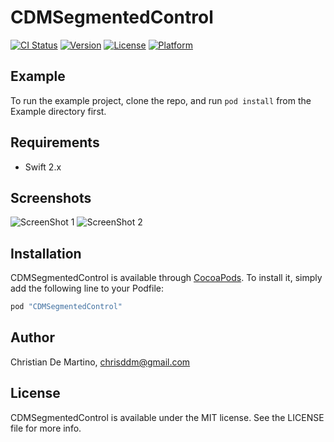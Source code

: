 # CDMSegmentedControl

[![CI Status](http://img.shields.io/travis/christ776/CDMSegmentedControl.svg?style=flat)](https://travis-ci.org/christ776/CDMSegmentedControl)
[![Version](https://img.shields.io/cocoapods/v/CDMSegmentedControl.svg?style=flat)](http://cocoapods.org/pods/CDMSegmentedControl)
[![License](https://img.shields.io/cocoapods/l/CDMSegmentedControl.svg?style=flat)](http://cocoapods.org/pods/CDMSegmentedControl)
[![Platform](https://img.shields.io/cocoapods/p/CDMSegmentedControl.svg?style=flat)](http://cocoapods.org/pods/CDMSegmentedControl)

## Example

To run the example project, clone the repo, and run `pod install` from the Example directory first.

## Requirements

- Swift 2.x

## Screenshots

![ScreenShot 1](https://raw.github.com/christ776/CDMSegmentedControl/images/screenshots/1.png) ![ScreenShot 2](https://raw.github.com/christ776/CDMSegmentedControl/images/screenshots/2.png)

## Installation

CDMSegmentedControl is available through [CocoaPods](http://cocoapods.org). To install
it, simply add the following line to your Podfile:

```ruby
pod "CDMSegmentedControl"
```

## Author

Christian De Martino, chrisddm@gmail.com

## License

CDMSegmentedControl is available under the MIT license. See the LICENSE file for more info.
